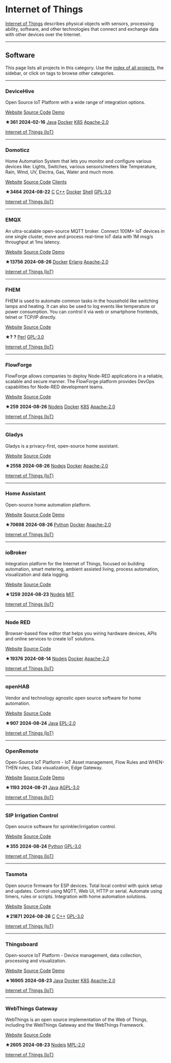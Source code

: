 # Internet of Things

[Internet of Things](https://en.wikipedia.org/wiki/Internet_of_things) describes physical objects with sensors, processing ability, software, and other technologies that connect and exchange data with other devices over the Internet.

---

## Software

This page lists all projects in this category. Use the [index of all projects](https://awesome-selfhosted.net/index.html), the sidebar, or click on  tags to browse other categories.

---

### DeviceHive

Open Source IoT Platform with a wide range of integration options.

[ Website](https://www.devicehive.com/) [ Source Code](https://github.com/devicehive/devicehive-java-server) [ Demo](https://playground.devicehive.com/)

**★361**  **2024-02-16** [ Java](https://awesome-selfhosted.net/platforms/java.html) [ Docker](https://awesome-selfhosted.net/platforms/docker.html) [ K8S](https://awesome-selfhosted.net/platforms/k8s.html) [ Apache-2.0](https://awesome-selfhosted.net/index.html#list-of-licenses)

[ Internet of Things (IoT)](https://awesome-selfhosted.net/tags/internet-of-things-iot.html)

---

### Domoticz

Home Automation System that lets you monitor and configure various devices like: Lights, Switches, various sensors/meters like Temperature, Rain, Wind, UV, Electra, Gas, Water and much more.

[ Website](https://www.domoticz.com/) [ Source Code](https://github.com/domoticz/domoticz) [ Clients](https://github.com/domoticz/domoticz-android)

**★3464**  **2024-08-22** [ C](https://awesome-selfhosted.net/platforms/c.html) [ C++](https://awesome-selfhosted.net/platforms/c%2B%2B.html) [ Docker](https://awesome-selfhosted.net/platforms/docker.html) [ Shell](https://awesome-selfhosted.net/platforms/shell.html) [ GPL-3.0](https://awesome-selfhosted.net/index.html#list-of-licenses)

[ Internet of Things (IoT)](https://awesome-selfhosted.net/tags/internet-of-things-iot.html)

---

### EMQX

An ultra-scalable open-source MQTT broker. Connect 100M+ IoT devices in one single cluster, move and process real-time IoT data with 1M msg/s throughput at 1ms latency.

[ Website](https://www.emqx.io/) [ Source Code](https://github.com/emqx/emqx) [ Demo](https://www.emqx.com/en/mqtt/public-mqtt5-broker)

**★13756**  **2024-08-26** [ Docker](https://awesome-selfhosted.net/platforms/docker.html) [ Erlang](https://awesome-selfhosted.net/platforms/erlang.html) [ Apache-2.0](https://awesome-selfhosted.net/index.html#list-of-licenses)

[ Internet of Things (IoT)](https://awesome-selfhosted.net/tags/internet-of-things-iot.html)

---

### FHEM

FHEM is used to automate common tasks in the household like switching lamps and heating. It can also be used to log events like temperature or power consumption. You can control it via web or smartphone frontends, telnet or TCP/IP directly.

[ Website](https://fhem.de/fhem.html) [ Source Code](https://svn.fhem.de/trac)

**★?**  **?** [ Perl](https://awesome-selfhosted.net/platforms/perl.html) [ GPL-3.0](https://awesome-selfhosted.net/index.html#list-of-licenses)

[ Internet of Things (IoT)](https://awesome-selfhosted.net/tags/internet-of-things-iot.html)

---

### FlowForge

FlowForge allows companies to deploy Node-RED applications in a reliable, scalable and secure manner. The FlowForge platform provides DevOps capabilities for Node-RED development teams.

[ Website](https://flowforge.com/) [ Source Code](https://github.com/flowforge/flowforge)

**★259**  **2024-08-26** [ Nodejs](https://awesome-selfhosted.net/platforms/nodejs.html) [ Docker](https://awesome-selfhosted.net/platforms/docker.html) [ K8S](https://awesome-selfhosted.net/platforms/k8s.html) [ Apache-2.0](https://awesome-selfhosted.net/index.html#list-of-licenses)

[ Internet of Things (IoT)](https://awesome-selfhosted.net/tags/internet-of-things-iot.html)

---

### Gladys

Gladys is a privacy-first, open-source home assistant.

[ Website](https://gladysassistant.com/) [ Source Code](https://github.com/GladysAssistant/Gladys)

**★2558**  **2024-08-26** [ Nodejs](https://awesome-selfhosted.net/platforms/nodejs.html) [ Docker](https://awesome-selfhosted.net/platforms/docker.html) [ Apache-2.0](https://awesome-selfhosted.net/index.html#list-of-licenses)

[ Internet of Things (IoT)](https://awesome-selfhosted.net/tags/internet-of-things-iot.html)

---

### Home Assistant

Open-source home automation platform.

[ Website](https://home-assistant.io/) [ Source Code](https://github.com/home-assistant/core) [ Demo](https://home-assistant.io/demo/)

**★70698**  **2024-08-26** [ Python](https://awesome-selfhosted.net/platforms/python.html) [ Docker](https://awesome-selfhosted.net/platforms/docker.html) [ Apache-2.0](https://awesome-selfhosted.net/index.html#list-of-licenses)

[ Internet of Things (IoT)](https://awesome-selfhosted.net/tags/internet-of-things-iot.html)

---

### ioBroker

Integration platform for the Internet of Things, focused on building automation, smart metering, ambient assisted living, process automation, visualization and data logging.

[ Website](https://www.iobroker.net/) [ Source Code](https://github.com/ioBroker/ioBroker)

**★1259**  **2024-08-23** [ Nodejs](https://awesome-selfhosted.net/platforms/nodejs.html) [ MIT](https://awesome-selfhosted.net/index.html#list-of-licenses)

[ Internet of Things (IoT)](https://awesome-selfhosted.net/tags/internet-of-things-iot.html)

---

### Node RED

Browser-based flow editor that helps you wiring hardware devices, APIs and online services to create IoT solutions.

[ Website](https://nodered.org/) [ Source Code](https://github.com/node-red/node-red)

**★19376**  **2024-08-14** [ Nodejs](https://awesome-selfhosted.net/platforms/nodejs.html) [ Docker](https://awesome-selfhosted.net/platforms/docker.html) [ Apache-2.0](https://awesome-selfhosted.net/index.html#list-of-licenses)

[ Internet of Things (IoT)](https://awesome-selfhosted.net/tags/internet-of-things-iot.html)

---

### openHAB

Vendor and technology agnostic open source software for home automation.

[ Website](https://www.openhab.org/) [ Source Code](https://github.com/openhab/openhab-core)

**★907**  **2024-08-24** [ Java](https://awesome-selfhosted.net/platforms/java.html) [ EPL-2.0](https://awesome-selfhosted.net/index.html#list-of-licenses)

[ Internet of Things (IoT)](https://awesome-selfhosted.net/tags/internet-of-things-iot.html)

---

### OpenRemote

Open-Source IoT Platform - IoT Asset management, Flow Rules and WHEN-THEN rules, Data visualization, Edge Gateway.

[ Website](https://openremote.io/) [ Source Code](https://github.com/openremote/openremote) [ Demo](https://demo.openremote.io/)

**★1193**  **2024-08-21** [ Java](https://awesome-selfhosted.net/platforms/java.html) [ AGPL-3.0](https://awesome-selfhosted.net/index.html#list-of-licenses)

[ Internet of Things (IoT)](https://awesome-selfhosted.net/tags/internet-of-things-iot.html)

---

### SIP Irrigation Control

Open source software for sprinkler/irrigation control.

[ Website](https://dan-in-ca.github.io/SIP/) [ Source Code](https://github.com/Dan-in-CA/SIP)

**★355**  **2024-08-24** [ Python](https://awesome-selfhosted.net/platforms/python.html) [ GPL-3.0](https://awesome-selfhosted.net/index.html#list-of-licenses)

[ Internet of Things (IoT)](https://awesome-selfhosted.net/tags/internet-of-things-iot.html)

---

### Tasmota

Open source firmware for ESP devices. Total local control with quick setup and updates. Control using MQTT, Web UI, HTTP or serial. Automate using timers, rules or scripts. Integration with home automation solutions.

[ Website](https://tasmota.com/) [ Source Code](https://github.com/arendst/Tasmota)

**★21871**  **2024-08-26** [ C](https://awesome-selfhosted.net/platforms/c.html) [ C++](https://awesome-selfhosted.net/platforms/c%2B%2B.html) [ GPL-3.0](https://awesome-selfhosted.net/index.html#list-of-licenses)

[ Internet of Things (IoT)](https://awesome-selfhosted.net/tags/internet-of-things-iot.html)

---

### Thingsboard

Open-source IoT Platform - Device management, data collection, processing and visualization.

[ Website](https://thingsboard.io/) [ Source Code](https://github.com/thingsboard/thingsboard) [ Demo](https://demo.thingsboard.io/signup)

**★16905**  **2024-08-23** [ Java](https://awesome-selfhosted.net/platforms/java.html) [ Docker](https://awesome-selfhosted.net/platforms/docker.html) [ K8S](https://awesome-selfhosted.net/platforms/k8s.html) [ Apache-2.0](https://awesome-selfhosted.net/index.html#list-of-licenses)

[ Internet of Things (IoT)](https://awesome-selfhosted.net/tags/internet-of-things-iot.html)

---

### WebThings Gateway

WebThings is an open source implementation of the Web of Things, including the WebThings Gateway and the WebThings Framework.

[ Website](https://webthings.io/gateway/) [ Source Code](https://github.com/WebThingsIO/gateway)

**★2605**  **2024-08-23** [ Nodejs](https://awesome-selfhosted.net/platforms/nodejs.html) [ MPL-2.0](https://awesome-selfhosted.net/index.html#list-of-licenses)

[ Internet of Things (IoT)](https://awesome-selfhosted.net/tags/internet-of-things-iot.html)
